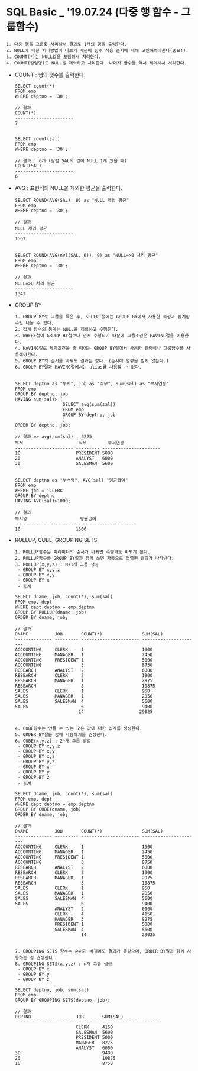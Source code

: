 # SQL Basic _ '19.07.24 (다중 행 함수 - 그룹함수)

    1. 다중 행을 그룹화 처리해서 결과로 1개의 행을 출력한다.
    2. NULL에 대한 처리방법이 다르기 때문에 함수 적용 순서에 대해 고민해봐야한다(중요!).
    3. COUNT(*)는 NULL값을 포함해서 처리한다.
    4. COUNT(칼럼명)도 NULL을 제외하고 처리한다. 나머지 함수들 역시 제외해서 처리한다.
      
      
* COUNT : 행의 갯수를 출력한다.
      
      SELECT count(*)
      FROM emp
      WHERE deptno = '30';
      
      // 결과
      COUNT(*)               
      ---------------------- 
      7 
      
      
      SELECT count(sal)
      FROM emp
      WHERE deptno = '30';

      // 결과 : 6개 (칼럼 SAL의 값이 NULL 1개 있을 때)
      COUNT(SAL)             
      ---------------------- 
      6
      
      
* AVG : 표현식의 NULL을 제외한 평균을 출력한다.
      
      SELECT ROUND(AVG(SAL), 0) as "NULL 제외 평균"
      FROM emp
      WHERE deptno = '30';
      
      // 결과
      NULL 제외 평균             
      ---------------------- 
      1567 
      
      
      SELECT ROUND(AVG(nvl(SAL, 0)), 0) as "NULL=>0 처리 평균"
      FROM emp
      WHERE deptno = '30';
      
      // 결과
      NULL=>0 처리 평균          
      ---------------------- 
      1343                   
      
      
* GROUP BY
      
      1. GROUP BY로 그룹을 묶은 후, SELECT절에는 GROUP BY에서 사용한 속성과 집계함수만 나올 수 있다.
      2. 집계 함수의 통계는 NULL을 제외하고 수행한다.
      3. WHERE절이 GROUP BY절보다 먼저 수행되기 때문에 그룹조건은 HAVING절을 이용한다.
      4. HAVING절로 제약조건을 줄 때에는 GROUP BY절에서 사용한 칼럼이나 그룹함수를 사용해야한다.
      5. GROUP BY의 순서를 바꿔도 결과는 같다. (순서에 영향을 받지 않는다.)
      6. GROUP BY절과 HAVING절에서는 alias를 사용할 수 없다.
      
      
      SELECT deptno as "부서", job as "직무", sum(sal) as "부서연봉"
      FROM emp
      GROUP BY deptno, job
      HAVING sum(sal)> (
                        SELECT avg(sum(sal))
                        FROM emp
                        GROUP BY deptno, job
                        )
      ORDER BY deptno, job;
      
      // 결과 => avg(sum(sal) : 3225
      부서                     직무        부서연봉                   
      ---------------------- --------- ---------------------- 
      10                     PRESIDENT 5000                   
      20                     ANALYST   6000                   
      30                     SALESMAN  5600                  
      
      
      SELECT deptno as "부서명", AVG(sal) "평균급여"
      FROM emp
      WHERE job = 'CLERK'
      GROUP BY deptno
      HAVING AVG(sal)>1000;
      
      // 결과
      부서명                    평균급여                   
      ---------------------- ---------------------- 
      10                     1300   


* ROLLUP, CUBE, GROUPING SETS

      1. ROLLUP함수는 파라미터의 순서가 바뀌면 수행과도 바뀌게 된다.
      2. ROLLUP함수를 GROUP BY절과 함께 쓰면 자동으로 정렬된 결과가 나타난다.
      3. ROLLUP(x,y,z) : N+1개 그룹 생성
       - GROUP BY x,y,z
       - GROUP BY x,y
       - GROUP BY x
       - 총계
       
      SELECT dname, job, count(*), sum(sal)
      FROM emp, dept
      WHERE dept.deptno = emp.deptno
      GROUP BY ROLLUP(dname, job)
      ORDER BY dname, job;
      
      // 결과
      DNAME          JOB       COUNT(*)               SUM(SAL)               
      -------------- --------- ---------------------- ---------------------- 
      ACCOUNTING     CLERK     1                      1300                   
      ACCOUNTING     MANAGER   1                      2450                   
      ACCOUNTING     PRESIDENT 1                      5000                   
      ACCOUNTING               3                      8750                   
      RESEARCH       ANALYST   2                      6000                   
      RESEARCH       CLERK     2                      1900                   
      RESEARCH       MANAGER   1                      2975                   
      RESEARCH                 5                      10875                  
      SALES          CLERK     1                      950                    
      SALES          MANAGER   1                      2850                   
      SALES          SALESMAN  4                      5600                   
      SALES                    6                      9400                   
                              14                     29025              
       
       
      4. CUBE함수는 만들 수 있는 모든 값에 대한 집계를 생성한다.
      5. ORDER BY절을 함께 사용하기를 권장한다.
      6. CUBE(x,y,z) : 2ⁿ개 그룹 생성
       - GROUP BY x,y,z
       - GROUP BY x,y
       - GROUP BY x,z
       - GROUP BY y,z
       - GROUP BY x
       - GROUP BY y
       - GROUP BY z
       - 총계
        
      SELECT dname, job, count(*), sum(sal)
      FROM emp, dept
      WHERE dept.deptno = emp.deptno
      GROUP BY CUBE(dname, job)
      ORDER BY dname, job;
      
      // 결과
      DNAME          JOB       COUNT(*)               SUM(SAL)               
      -------------- --------- ---------------------- ---------------------- 
      ACCOUNTING     CLERK     1                      1300                   
      ACCOUNTING     MANAGER   1                      2450                   
      ACCOUNTING     PRESIDENT 1                      5000                   
      ACCOUNTING               3                      8750                   
      RESEARCH       ANALYST   2                      6000                   
      RESEARCH       CLERK     2                      1900                   
      RESEARCH       MANAGER   1                      2975                   
      RESEARCH                 5                      10875                  
      SALES          CLERK     1                      950                    
      SALES          MANAGER   1                      2850                   
      SALES          SALESMAN  4                      5600                   
      SALES                    6                      9400                   
                     ANALYST   2                      6000                   
                     CLERK     4                      4150                   
                     MANAGER   3                      8275                   
                     PRESIDENT 1                      5000                   
                     SALESMAN  4                      5600                   
                               14                     29025                  


      7. GROUPING SETS 함수는 순서가 바뀌어도 결과가 똑같으며, ORDER BY절과 함께 사용하는 걸 권장한다.
      8. GROUPING SETS(x,y,z) : n개 그룹 생성
       - GROUP BY x
       - GROUP BY y
       - GROUP BY z
       
      SELECT deptno, job, sum(sal)
      FROM emp
      GROUP BY GROUPING SETS(deptno, job);
      
      // 결과
      DEPTNO                 JOB       SUM(SAL)               
      ---------------------- --------- ---------------------- 
                             CLERK     4150                   
                             SALESMAN  5600                   
                             PRESIDENT 5000                   
                             MANAGER   8275                   
                             ANALYST   6000                   
      30                               9400                   
      20                               10875                  
      10                               8750                   
